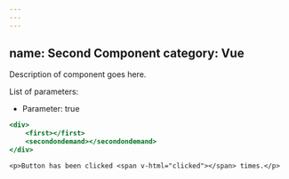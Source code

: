 ```yaml
---
---
---
```

name: Second Component
category: Vue
---

Description of component goes here.

List of parameters:
- Parameter: true

```second.html
<div>
    <first></first>
    <secondondemand></secondondemand>
</div>
```

```vue
<p>Button has been clicked <span v-html="clicked"></span> times.</p>
```